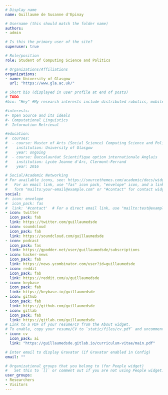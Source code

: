 ```yaml
---
# Display name
name: Guillaume de Susanne d'Epinay

# Username (this should match the folder name)
authors:
- admin

# Is this the primary user of the site?
superuser: true

# Role/position
role: Student of Computing Science and Politics

# Organizations/Affiliations
organizations:
- name: University of Glasgow
  url: "https://www.gla.ac.uk/"

# Short bio (displayed in user profile at end of posts)
# TODO
#bio: "Hey" #My research interests include distributed robotics, mobile computing and programmable matter.

#interests:
#- Open Source and its ideals
#- Computational Linguistics
#- Information Retrieval

#education:
#  courses:
#  - course: Master of Arts (Social Science) Computing Science and Politics (Honours)
#    institution: University of Glasgow
#    year: ongoing
#  - course: Baccalauréat Scientifique option internationale Anglais
#    institution: Lycée Jeanne d'Arc, Clermont-Ferrand
#    year: 2016

# Social/Academic Networking
# For available icons, see: https://sourcethemes.com/academic/docs/widgets/#icons
#   For an email link, use "fas" icon pack, "envelope" icon, and a link in the
#   form "mailto:your-email@example.com" or "#contact" for contact widget.
social:
#- icon: envelope
#  icon_pack: fas
#  link: '#contact'  # For a direct email link, use "mailto:test@example.org".
- icon: twitter
  icon_pack: fab
  link: https://twitter.com/guillaumedsde
- icon: soundcloud
  icon_pack: fab
  link: https://soundcloud.com/guillaumedsde
- icon: podcast
  icon_pack: fas
  link: https://gpodder.net/user/guillaumedsde/subscriptions
- icon: hacker-news
  icon_pack: fab
  link: https://news.ycombinator.com/user?id=guillaumedsde
- icon: reddit
  icon_pack: fab
  link: https://reddit.com/u/guillaumedsde
- icon: keybase
  icon_pack: fab
  link: https://keybase.io/guillaumedsde
- icon: github
  icon_pack: fab
  link: https://github.com/guillaumedsde
- icon: gitlab
  icon_pack: fab
  link: https://gitlab.com/guillaumedsde
# Link to a PDF of your resume/CV from the About widget.
# To enable, copy your resume/CV to `static/files/cv.pdf` and uncomment the lines below.
- icon: cv
  icon_pack: ai
  link: "https://guillaumedsde.gitlab.io/curriculum-vitae/main.pdf"

# Enter email to display Gravatar (if Gravatar enabled in Config)
email: ""

# Organizational groups that you belong to (for People widget)
#   Set this to `[]` or comment out if you are not using People widget.
user_groups:
- Researchers
- Visitors
---
```

